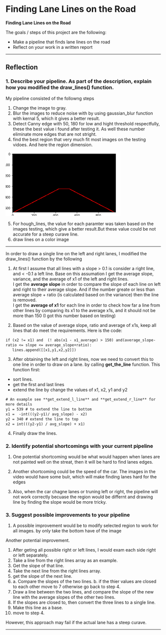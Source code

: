 # **Finding Lane Lines on the Road** 

**Finding Lane Lines on the Road**

The goals / steps of this project are the following:
* Make a pipeline that finds lane lines on the road
* Reflect on your work in a written report
       
---

## Reflection

### 1. Describe your pipeline. As part of the description, explain how you modified the draw_lines() function.

My pipeline consisted of the followng steps     
1. Change the image to gray.
2. Blur the images to reduce noise with by using gaussian_blur function with kernal 5, which it gives a better result.
3. Detect Canny edge with 50, 180 for low and hight threshold respectfully, these the best value i found after testing it. As well these number eliminate more edges that are not stright.
4. find the best region that very much fit most images on the testing vidoes. And here the region dimension.

![alt text](./examples/regions.png)

5. For hough_lines, the value for each paramter was taken based on the images testing, which give a better result.But these value could be not accurate for a steep curave line.
6. draw lines on a color image

---


In order to draw a single line on the left and right lanes, I modified the draw_lines() function by the following

1. At first I assume that all lines with a slope > 0.1 is consider a right line, and < -0.1 a left line. Base on this assumation I get the average slope, variance, and the average of x1 of the left and right lines.     
I get the **average slope** in order to compare the slope of each line on left and right to their average slope. And if the number greate or less than average slope + ratio (is calculated based on the variance) then the line is removed.     
I get the **average of x1** for each line in order to check how far a line from other lines by comparing its x1 to the average x1s, and it should not be more than 150 (I got this number based on testing)    

2. Based on the value of average slope, ratio and average of x1s, keep all lines that do  meet the requirements. Here is the code:


```
if (x2 != x1) and  (! abs(x1 - x1_average) > 150) and(average_slope-ratio <= slope <= average_slope+ratio):       
   lines.append([[x1,y1,x2,y2]])
``` 

3. After obtaining the left and right lines, now we need to convert this to one line in order to draw on a lane. by calling **get_the_line** function. This function first:
- sort lines.
- get the first and last lines
- extend the line by change the values of x1, x2, y1 and y2 

```
# An example see **get_extend_l_line** and **get_extend_r_line** for more details     
y1 = 539 # to extend the line to bottom 
x1 =  -int(((y2-y1)/ avg_slope) - x2)
y2 = 340 # extend the line to top 
x2 = int(((y2-y1) / avg_slope) + x1)
```

4. Finally draw the lines.

### 2. Identify potential shortcomings with your current pipeline


1. One potential shortcoming would be what would happen when lanes are not painted well on the streat, then it will be hard to find lanes edges. 

2. Another shortcoming could be the speed of the car. The images in the video would have some bulr, which will make finding lanes hard for the edges

3. Also, when the car chagne lanes or truning left or right, the pipeline will not work correctly becuase the region would be differnt and drawing line by finding the slope would be more tricky.


### 3. Suggest possible improvements to your pipeline

1. A possible improvement would be to modify selected region to work for all images. by only take the bottom have of the image

Another potential improvement.
1. After geting all possible right or left lines, I would exam each side right or left separately.
2. Take a line from the right lines array as an example.
3. Get the slope of that line.
4. Take the next line from the right lines array.
5. get the slope of the next line.
6.  a. Compare the slopes of the two lines.
    b. if the thier values are closed to each other move to 7 otherwise go back to step 4.
7. Draw a line between the two lines, and compare the slope of the new line with the average slopes of the other two lines.
8. If the slopes are closed to, then convert the three lines to a single line. 
9. Make this line as a base.
10. move to step 4.

However, this approach may fail if the actual lane has a steep curave.

---